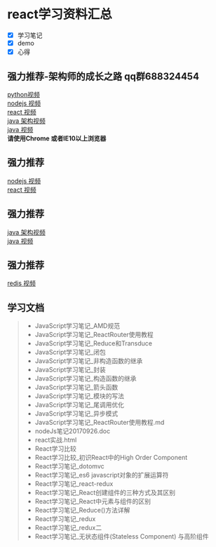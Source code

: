 # **react学习资料汇总**

- [x] 学习笔记
- [x] demo
- [x] 心得

## 强力推荐-架构师的成长之路 qq群688324454
[python视频](http://111.231.142.109/topics/video/15) <br/>
[nodejs 视频](http://111.231.142.109/topics/video/3) <br/>
[react 视频](http://111.231.142.109/topics/video/5) <br/>
[java 架构视频](http://111.231.142.109/topics/video/27) <br/>
[java 视频](http://111.231.142.109/topics/video/17) <br/>
**请使用Chrome 或者IE10以上浏览器**

## 强力推荐

[nodejs 视频](http://www.mqyjq.com/topics/video/3) <br/>
[react 视频](http://www.mqyjq.com/topics/video/5)

## 强力推荐
[java 架构视频](http://www.mqyjq.com/topics/video/27) <br/>
[java 视频](http://www.mqyjq.com/topics/video/17)

## 强力推荐
[redis 视频](http://www.mqyjq.com/topics/video/34)

## 学习文档

>* JavaScript学习笔记_AMD规范
>* JavaScript学习笔记_ReactRouter使用教程
>* JavaScript学习笔记_Reduce和Transduce
>* JavaScript学习笔记_闭包
>* JavaScript学习笔记_非构造函数的继承
>* JavaScript学习笔记_封装
>* JavaScript学习笔记_构造函数的继承
>* JavaScript学习笔记_箭头函数
>* JavaScript学习笔记_模块的写法
>* JavaScript学习笔记_尾调用优化
>* JavaScript学习笔记_异步模式
>* JavaScript学习笔记_ReactRouter使用教程.md
>* nodeJs笔记20170926.doc
>* react实战.html
>* React学习比较
>* React学习比较_初识React中的High Order Component
>* React学习笔记_dotomvc
>* React学习笔记_es6 javascript对象的扩展运算符
>* React学习笔记_react-redux
>* React学习笔记_React创建组件的三种方式及其区别
>* React学习笔记_React中元素与组件的区别
>* React学习笔记_Reduce()方法详解
>* React学习笔记_redux
>* React学习笔记_redux二
>* React学习笔记_无状态组件(Stateless Component) 与高阶组件

